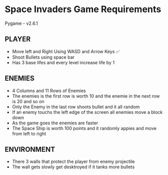 # Space Invaders Game Requirements

Pygame - v2.6.1

## PLAYER
- Move left and Right Using WASD and Arrow Keys ✅
- Shoot Bullets using space bar
- Has 3 base lifes and every level increase life by 1

## ENEMIES
- 4 Columns and 11 Rows of Enemies 
- The enemies is the first row is worth 10 and the enemie in the next row is 20 and so on
- Only the Enemy in the last row shoots bullet and it all random
- If an enemy touchs the left edge of the screen all enemies move a block down
- As the game goes the enemies are faster
- The Space Ship is worth 100 points and it randomly appies and move from left to right

## ENVIRONMENT
- There 3 walls that protect the player from enemy projectile
- The wall gets slowly get desktroyed if it tanks more bullets

